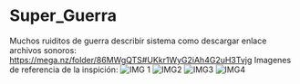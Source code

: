 # Super_Guerra
Muchos ruiditos de guerra
describir sistema
como descargar
enlace archivos sonoros: https://mega.nz/folder/86MWgQTS#UKkr1WyG2iAh4G2uH3Tvjg 
Imagenes de referencia de la inspición: ![IMG 1](https://github.com/albapastor69/Super_Guerra/assets/131446378/62063f78-4ba9-4c0f-96e3-2dc8ed856dcc) ![IMG2](https://github.com/albapastor69/Super_Guerra/assets/131446378/8075aef9-b011-4cdc-8f08-f7bc29ea609d) ![IMG3](https://github.com/albapastor69/Super_Guerra/assets/131446378/e1d55824-b6a6-4e82-bb25-487c18578b45) ![IMG4](https://github.com/albapastor69/Super_Guerra/assets/131446378/9419465d-6fab-4824-aa50-8151931953bf)
